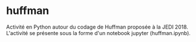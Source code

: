 # huffman
Activité en Python autour du codage de Huffman proposée à la JEDI 2018. L'activité se présente sous la forme d'un notebook jupyter (huffman.ipynb).
